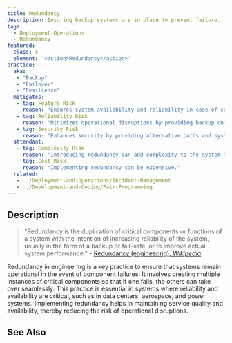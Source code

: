 ```yaml
---
title: Redundancy
description: Ensuring backup systems are in place to prevent failure.
tags: 
  - Deployment-Operations
  - Redundancy 
featured: 
  class: c
  element: '<action>Redundancy</action>'
practice:
  aka: 
   - "Backup"
   - "Failover"
   - "Resilience"
  mitigates:
   - tag: Feature Risk
     reason: "Ensures system availability and reliability in case of component failure."
   - tag: Reliability Risk
     reason: "Minimizes operational disruptions by providing backup components."
   - tag: Security Risk
     reason: "Enhances security by providing alternative paths and systems."
  attendant:
   - tag: Complexity Risk
     reason: "Introducing redundancy can add complexity to the system."
   - tag: Cost Risk
     reason: "Implementing redundancy can be expensive."
  related:
   - ../Deployment-and-Operations/Incident-Management
   - ../Development-and-Coding/Pair-Programming
---
```


<PracticeIntro details={frontMatter} /> 

## Description

> "Redundancy is the duplication of critical components or functions of a system with the intention of increasing reliability of the system, usually in the form of a backup or fail-safe, or to improve actual system performance." - [Redundancy (engineering), _Wikipedia_](https://en.wikipedia.org/wiki/Redundancy_(engineering))

Redundancy in engineering is a key practice to ensure that systems remain operational in the event of component failures. It involves creating multiple instances of critical components so that if one fails, the others can take over seamlessly. This practice is essential in systems where reliability and availability are critical, such as in data centers, aerospace, and power systems. Implementing redundancy helps in maintaining service quality and availability, thereby reducing the risk of operational disruptions.

## See Also

<TagList tag="Redundancy" />
